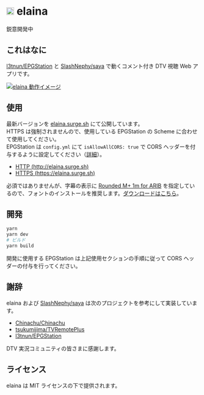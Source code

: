 # <img src="https://i.gyazo.com/297a60290f2b9ecc7b766ac532841fd7.jpg" alt="elaina logo" width="20px"> elaina

鋭意開発中

## これはなに

[l3tnun/EPGStation](https://github.com/l3tnun/EPGStation) と [SlashNephy/saya](https://github.com/SlashNephy/saya) で動くコメント付き DTV 視聴 Web アプリです。

[![elaina 動作イメージ](https://i.gyazo.com/a028110a6b4befb003c5f3f9d045a663.jpg)](https://gyazo.com/a028110a6b4befb003c5f3f9d045a663)

## 使用

最新バージョンを [elaina.surge.sh](http://elaina.surge.sh) にて公開しています。<br />
HTTPS は強制されませんので、使用している EPGStation の Scheme に合わせて使用してください。<br />
EPGStation は `config.yml` にて `isAllowAllCORS: true` で CORS ヘッダーを付与するように設定してください（[詳細](https://github.com/l3tnun/EPGStation/blob/723dacd3f0344615c6b9e766f2f00cbc17251cd1/doc/conf-manual.md#isallowallcors)）。

- [HTTP (http://elaina.surge.sh)](http://elaina.surge.sh)
- [HTTPS (https://elaina.surge.sh)](https://elaina.surge.sh)

必須ではありませんが、字幕の表示に [Rounded M+ 1m for ARIB](https://github.com/xtne6f/TVCaptionMod2/blob/3cc6c1767595e1973473124e892a57c7693c2154/TVCaptionMod2_Readme.txt#L49-L50) を指定しているので、フォントのインストールを推奨します。[ダウンロードはこちら](https://github.com/ci7lus/MirakTest/files/6555741/rounded-mplus-1m-arib.ttf.zip)。

## 開発

```bash
yarn
yarn dev
# ビルド
yarn build
```

開発に使用する EPGStation は上記使用セクションの手順に従って CORS ヘッダーの付与を行ってください。

## 謝辞

elaina および [SlashNephy/saya](https://github.com/SlashNephy/saya) は次のプロジェクトを参考にして実装しています。

- [Chinachu/Chinachu](https://github.com/Chinachu/Chinachu)
- [tsukumijima/TVRemotePlus](https://github.com/tsukumijima/TVRemotePlus)
- [l3tnun/EPGStation](https://github.com/l3tnun/EPGStation)

DTV 実況コミュニティの皆さまに感謝します。

## ライセンス

elaina は MIT ライセンスの下で提供されます。
